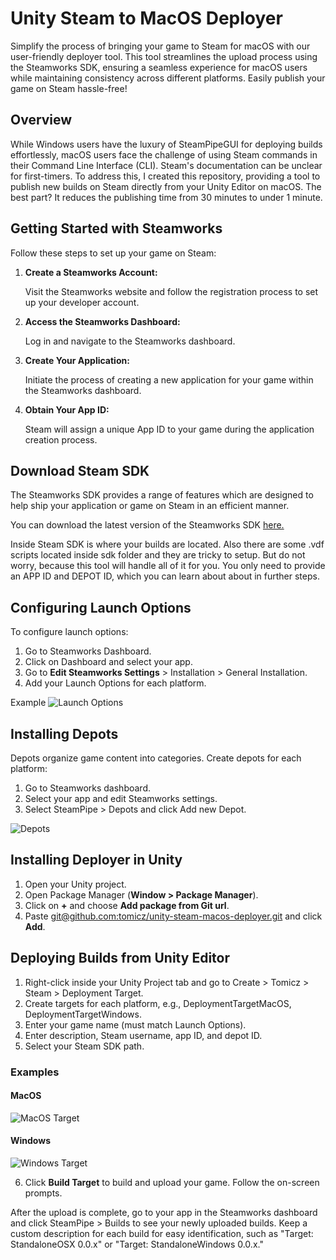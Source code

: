 # Unity Steam to MacOS Deployer

Simplify the process of bringing your game to Steam for macOS with our user-friendly deployer tool. This tool streamlines the upload process using the Steamworks SDK, ensuring a seamless experience for macOS users while maintaining consistency across different platforms. Easily publish your game on Steam hassle-free!

## Overview

While Windows users have the luxury of SteamPipeGUI for deploying builds effortlessly, macOS users face the challenge of using Steam commands in their Command Line Interface (CLI). Steam's documentation can be unclear for first-timers. To address this, I created this repository, providing a tool to publish new builds on Steam directly from your Unity Editor on macOS. The best part? It reduces the publishing time from 30 minutes to under 1 minute.

## Getting Started with Steamworks

Follow these steps to set up your game on Steam:

1. **Create a Steamworks Account:**
   
   Visit the Steamworks website and follow the registration process to set up your developer account.

3. **Access the Steamworks Dashboard:**
   
    Log in and navigate to the Steamworks dashboard.

5. **Create Your Application:**
   
    Initiate the process of creating a new application for your game within the Steamworks dashboard.

7. **Obtain Your App ID:**
   
    Steam will assign a unique App ID to your game during the application creation process.

## Download Steam SDK

The Steamworks SDK provides a range of features which are designed to help ship your application or game on Steam in an efficient manner.

You can download the latest version of the Steamworks SDK [here.](https://partner.steamgames.com/?goto=%2Fdownloads%2Flist)

Inside Steam SDK is where your builds are located. Also there are some .vdf scripts located inside sdk folder and they are tricky to setup. But do not worry, because this tool will handle all of it for you. You only need to provide an APP ID and DEPOT ID, which you can learn about about in further steps.

## Configuring Launch Options

To configure launch options:

1. Go to Steamworks Dashboard.
2. Click on Dashboard and select your app.
3. Go to **Edit Steamworks Settings** > Installation > General Installation.
4. Add your Launch Options for each platform.

Example
![Launch Options](https://github.com/tomicz/unity-steam-macos-deployer/assets/7763133/cfe16859-8175-46be-9071-7a45aad71d09)

## Installing Depots

Depots organize game content into categories. Create depots for each platform:

1. Go to Steamworks dashboard.
2. Select your app and edit Steamworks settings.
3. Select SteamPipe > Depots and click Add new Depot.

![Depots](https://github.com/tomicz/unity-steam-macos-deployer/assets/7763133/8dc3edb3-9076-4b94-be92-494a16be2f0a)

## Installing Deployer in Unity

1. Open your Unity project.
2. Open Package Manager (**Window > Package Manager**).
3. Click on **+** and choose **Add package from Git url**.
4. Paste [git@github.com:tomicz/unity-steam-macos-deployer.git](git@github.com:tomicz/unity-steam-macos-deployer.git) and click **Add**.

## Deploying Builds from Unity Editor

1. Right-click inside your Unity Project tab and go to Create > Tomicz > Steam > Deployment Target.
2. Create targets for each platform, e.g., DeploymentTargetMacOS, DeploymentTargetWindows.
3. Enter your game name (must match Launch Options).
4. Enter description, Steam username, app ID, and depot ID.
5. Select your Steam SDK path.

### Examples
#### MacOS
![MacOS Target](https://github.com/tomicz/unity-steam-macos-deployer/assets/7763133/104edc81-dc88-4637-af3c-331cfdc30f7b)

#### Windows
![Windows Target](https://github.com/tomicz/unity-steam-macos-deployer/assets/7763133/7f6f939a-1822-4662-9979-c87bd57bd01a)

6. Click **Build Target** to build and upload your game. Follow the on-screen prompts.

After the upload is complete, go to your app in the Steamworks dashboard and click SteamPipe > Builds to see your newly uploaded builds. Keep a custom description for each build for easy identification, such as "Target: StandaloneOSX 0.0.x" or "Target: StandaloneWindows 0.0.x."
